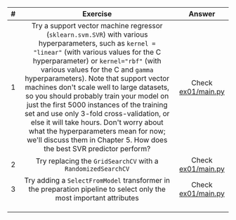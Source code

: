 |   #   |                                                                                                                                                                                                                                                                                                          Exercise                                                                                                                                                                                                                                                                                                           |               Answer               |
| :---: | :-------------------------------------------------------------------------------------------------------------------------------------------------------------------------------------------------------------------------------------------------------------------------------------------------------------------------------------------------------------------------------------------------------------------------------------------------------------------------------------------------------------------------------------------------------------------------------------------------------------------------: | :--------------------------------: |
|   1   | Try  a support vector machine regressor (`sklearn.svm.SVR`) with various hyperparameters, such as `kernel = "linear"` (with various values for the C hyperparameter) or `kernel="rbf"` (with various values for the C and `gamma` hyperparameters). Note that support vector machines don't scale well to large datasets, so you should probably train your model on just the first 5000 instances of the training set and use only 3-fold cross-validation, or else it will take hours. Don't worry about what the hyperparameters mean for now; we'll discuss them in Chapter 5. How does the best SVR predictor perform? | Check [ex01/main.py](ex01/main.py) |
|   2   |                                                                                                                                                                                                                                                                                Try replacing the `GridSearchCV` with a `RandomizedSearchCV`                                                                                                                                                                                                                                                                                 | Check [ex01/main.py](ex01/main.py) |
|   3   |                                                                                                                                                                                                                                                     Try adding a `SelectFromModel` transformer in the preparation pipeline to select only the most important attributes                                                                                                                                                                                                                                                     | Check [ex01/main.py](ex01/main.py) |
|       |                                                                                                                                                                                                                                                                                                                                                                                                                                                                                                                                                                                                                             |                                    |
|       |                                                                                                                                                                                                                                                                                                                                                                                                                                                                                                                                                                                                                             |                                    |
|       |                                                                                                                                                                                                                                                                                                                                                                                                                                                                                                                                                                                                                             |                                    |